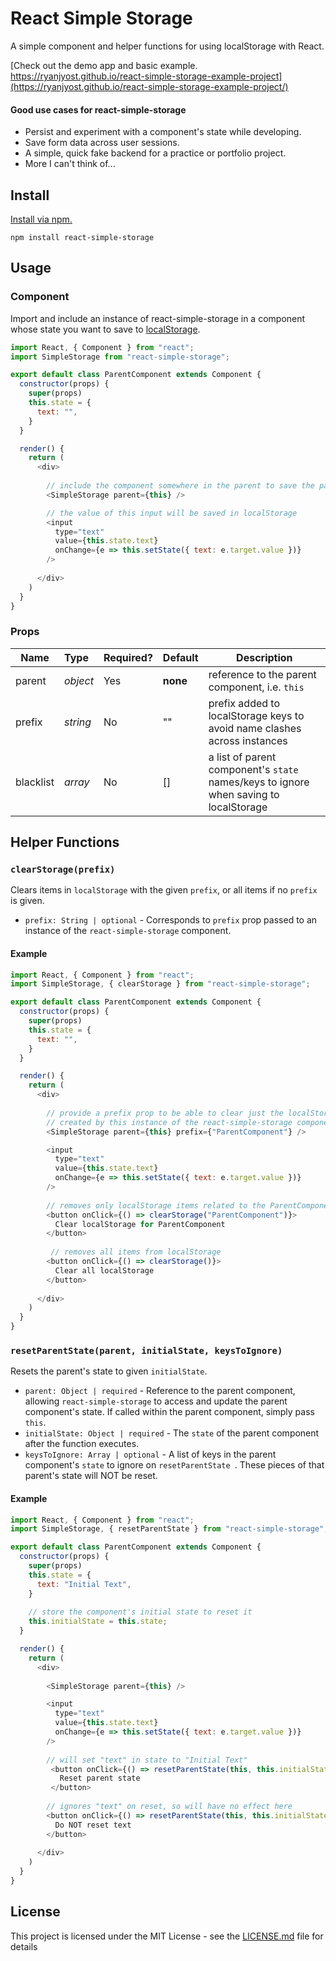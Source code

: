 # React Simple Storage

A simple component and helper functions for using localStorage with React.

[Check out the demo app and basic example. https://ryanjyost.github.io/react-simple-storage-example-project](https://ryanjyost.github.io/react-simple-storage-example-project/) 

#### Good use cases for react-simple-storage
* Persist and experiment with a component's state while developing.
* Save form data across user sessions.
* A simple, quick fake backend for a practice or portfolio project.
* More I can't think of... 

## Install

[Install via npm.](https://www.npmjs.com/package/react-simple-storage)
```
npm install react-simple-storage
```

## Usage

### Component

Import and include an instance of react-simple-storage in a component whose state you want to save to [localStorage](https://developer.mozilla.org/en-US/docs/Web/API/Window/localStorage).
```javascript
import React, { Component } from "react";
import SimpleStorage from "react-simple-storage";

export default class ParentComponent extends Component {
  constructor(props) { 
    super(props)
    this.state = {
      text: "",
    }
  }

  render() {
    return ( 
      <div>
      
        // include the component somewhere in the parent to save the parent's state in localStorage
        <SimpleStorage parent={this} />

        // the value of this input will be saved in localStorage
        <input
          type="text"
          value={this.state.text}
          onChange={e => this.setState({ text: e.target.value })}
        />
        
      </div>
    ) 
  }
}
```

### Props
| Name             | Type            |Required? | Default      | Description
| ---------------- |:--------------- |:-------- | ------------ |-------------
| parent           | *object*        | Yes      | **none**     | reference to the parent component, i.e. `this`
| prefix           | *string*        | No       | ""           | prefix added to localStorage keys to avoid name clashes across instances     
| blacklist        | *array*         | No       | []           | a list of parent component's `state` names/keys to ignore when saving to localStorage   



## Helper Functions
### `clearStorage(prefix)`
Clears items in `localStorage` with the given `prefix`, or all items if no `prefix` is given.
* `prefix: String | optional` - Corresponds to `prefix` prop passed to an instance of the `react-simple-storage` 
component.

#### Example
```javascript
import React, { Component } from "react";
import SimpleStorage, { clearStorage } from "react-simple-storage";

export default class ParentComponent extends Component {
  constructor(props) { 
    super(props)
    this.state = {
      text: "",
    }
  }

  render() {
    return ( 
      <div>
      
        // provide a prefix prop to be able to clear just the localStorage items 
        // created by this instance of the react-simple-storage component
        <SimpleStorage parent={this} prefix={"ParentComponent"} />

        <input
          type="text"
          value={this.state.text}
          onChange={e => this.setState({ text: e.target.value })}
        />
        
        // removes only localStorage items related to the ParentComponent
        <button onClick={() => clearStorage("ParentComponent")}>
          Clear localStorage for ParentComponent
        </button>
        
         // removes all items from localStorage
        <button onClick={() => clearStorage()}>
          Clear all localStorage
        </button>
        
      </div>
    ) 
  }
}
```


### `resetParentState(parent, initialState, keysToIgnore)`
Resets the parent's state to given `initialState`. 
* `parent: Object | required` - Reference to the parent component, allowing `react-simple-storage` to access and update 
the parent component's state. If called within the parent component, simply pass `this`.
* `initialState: Object | required` - The `state` of the parent component after the function executes.
* `keysToIgnore: Array | optional` - A list of keys in the parent component's `state` to ignore on `resetParentState
`. These pieces of that parent's state will NOT be reset.

#### Example

```javascript
import React, { Component } from "react";
import SimpleStorage, { resetParentState } from "react-simple-storage";

export default class ParentComponent extends Component {
  constructor(props) { 
    super(props)
    this.state = {
      text: "Initial Text",
    }
    
    // store the component's initial state to reset it
    this.initialState = this.state;
  }

  render() {
    return ( 
      <div>
      
        <SimpleStorage parent={this} />

        <input
          type="text"
          value={this.state.text}
          onChange={e => this.setState({ text: e.target.value })}
        />
        
        // will set "text" in state to "Initial Text"
         <button onClick={() => resetParentState(this, this.initialState)}>
           Reset parent state
         </button>
        
        // ignores "text" on reset, so will have no effect here
        <button onClick={() => resetParentState(this, this.initialState, ['text'])}>
          Do NOT reset text
        </button>
        
      </div>
    ) 
  }
}
```

## License

This project is licensed under the MIT License - see the [LICENSE.md](LICENSE.md) file for details
